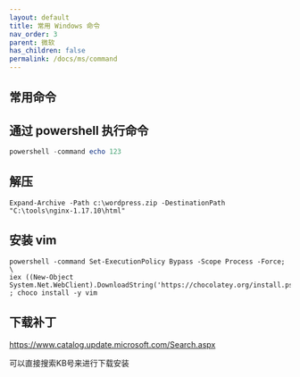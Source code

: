 ```yaml
---
layout: default
title: 常用 Windows 命令
nav_order: 3
parent: 微软
has_children: false
permalink: /docs/ms/command
---
```


## 常用命令

## 通过 powershell 执行命令

```powershell
powershell -command echo 123
```



## 解压

```shell
Expand-Archive -Path c:\wordpress.zip -DestinationPath "C:\tools\nginx-1.17.10\html"
```



## 安装 vim 

```
powershell -command Set-ExecutionPolicy Bypass -Scope Process -Force; \
iex ((New-Object System.Net.WebClient).DownloadString('https://chocolatey.org/install.ps1')) ; choco install -y vim
```



## 下载补丁

https://www.catalog.update.microsoft.com/Search.aspx

可以直接搜索KB号来进行下载安装